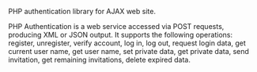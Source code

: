 PHP authentication library for AJAX web site. 

PHP Authentication is a web service accessed via POST requests, producing XML or JSON output. It supports the following operations: register, unregister, verify account, log in, log out, request login data, get current user name, get user name, set private data, get private data, send invitation, get remaining invitations, delete expired data.
